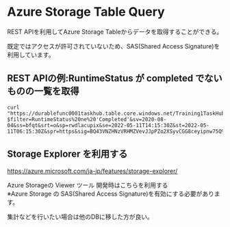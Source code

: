 # Azure Storage Table Query

REST APIを利用してAzure Storage Tableからデータを取得することができる。

既定ではアクセスが許可されていないため、SAS(Shared Access Signature)を利用しています。

## REST APIの例:RuntimeStatus が completed でないものの一覧を取得
```
curl "https://durablefunc0001taskhub.table.core.windows.net/Training1TaskHubInstances()?$filter=RuntimeStatus%20ne%20'Completed'&sv=2020-08-04&ss=bfqt&srt=o&sp=rwdlacupix&se=2022-05-11T14:15:30Z&st=2022-05-11T06:15:30Z&spr=https&sig=BQ43VNZHNzVRHMZVevJJpPZo2XSyvCGG8ceyipnw75Q%3D"
```


## Storage Explorer を利用する
https://azure.microsoft.com/ja-jp/features/storage-explorer/

Azure Storageの Viewer ツール 開発時はこちらを利用する  
※Azure Storage の SAS(Shared Access Signature)を有効にする必要があります。

集計などを行いたい場合は他のDBに移した方が良い。


